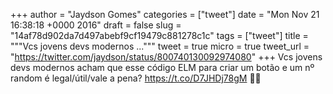 
+++
author = "Jaydson Gomes"
categories = ["tweet"]
date = "Mon Nov 21 16:38:18 +0000 2016"
draft = false
slug = "14af78d902da7d497abebf9cf19479c881278c1c"
tags = ["tweet"]
title = """Vcs jovens devs modernos ..."""
tweet = true
micro = true
tweet_url = "https://twitter.com/jaydson/status/800740130092974080"
+++
Vcs jovens devs modernos acham que esse código ELM para criar um botão e um nº random é legal/útil/vale a pena? https://t.co/D7JHDj78gM 🤒🤔
